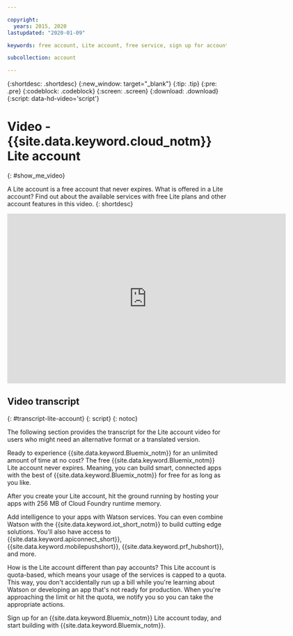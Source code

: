 ```yaml
---

copyright:
  years: 2015, 2020
lastupdated: "2020-01-09"

keywords: free account, Lite account, free service, sign up for account, Lite account video

subcollection: account

---
```


{:shortdesc: .shortdesc}
{:new_window: target="_blank"}
{:tip: .tip}
{:pre: .pre}
{:codeblock: .codeblock}
{:screen: .screen}
{:download: .download}
{:script: data-hd-video='script'}

# Video - {{site.data.keyword.cloud_notm}} Lite account
{: #show_me_video}

A Lite account is a free account that never expires. What is offered in a Lite account? Find out about the available services with free Lite plans and other account features in this video.
{: shortdesc}

  <div class="embed-responsive embed-responsive-16by9" data-hd-video="video">
    <iframe class="embed-responsive-item" id="youtubeplayer" title="IBM Cloud Lite account" type="text/html" width="640" height="390" src="https://www.youtube.com/embed/T3hcBnkJYLw" frameborder="0" webkitallowfullscreen mozallowfullscreen allowfullscreen> </iframe>
  </div>

## Video transcript
{: #transcript-lite-account}
{: script}
{: notoc}

The following section provides the transcript for the Lite account video for users who might need an alternative format or a translated version.

Ready to experience {{site.data.keyword.Bluemix_notm}} for an unlimited amount of time at no cost? The free {{site.data.keyword.Bluemix_notm}} Lite account never expires. Meaning, you can build smart, connected apps with the best of {{site.data.keyword.Bluemix_notm}} for free for as long as you like.

After you create your Lite account, hit the ground running by hosting your apps with 256 MB of Cloud Foundry runtime memory.

Add intelligence to your apps with Watson services. You can even combine Watson with the {{site.data.keyword.iot_short_notm}} to build cutting edge solutions. You'll also have access to {{site.data.keyword.apiconnect_short}}, {{site.data.keyword.mobilepushshort}}, {{site.data.keyword.prf_hubshort}}, and more.

How is the Lite account different than pay accounts? This Lite account is quota-based, which means your usage of the services is capped to a quota. This way, you don't accidentally run up a bill while you're learning about Watson or developing an app that's not ready for production. When you're approaching the limit or hit the quota, we notify you so you can take the appropriate actions.

Sign up for an {{site.data.keyword.Bluemix_notm}} Lite account today, and start building with {{site.data.keyword.Bluemix_notm}}.
